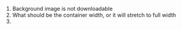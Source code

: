 1. Background image is not downloadable
2. What should be the container width, or it will stretch to full width
3. 